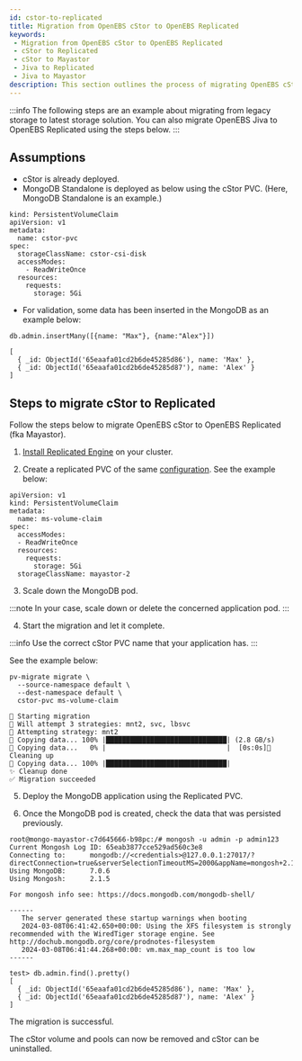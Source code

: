 ```yaml
---
id: cstor-to-replicated
title: Migration from OpenEBS cStor to OpenEBS Replicated
keywords:
 - Migration from OpenEBS cStor to OpenEBS Replicated
 - cStor to Replicated
 - cStor to Mayastor
 - Jiva to Replicated
 - Jiva to Mayastor
description: This section outlines the process of migrating OpenEBS cStor to OpenEBS Replicated.
---
```


:::info
The following steps are an example about migrating from legacy storage to latest storage solution.
You can also migrate OpenEBS Jiva to OpenEBS Replicated using the steps below.
:::

## Assumptions

- cStor is already deployed.
- MongoDB Standalone is deployed as below using the cStor PVC. (Here, MongoDB Standalone is an example.)

```
kind: PersistentVolumeClaim
apiVersion: v1
metadata:
  name: cstor-pvc
spec:
  storageClassName: cstor-csi-disk
  accessModes:
    - ReadWriteOnce
  resources:
    requests:
      storage: 5Gi
```

- For validation, some data has been inserted in the MongoDB as an example below:

```
db.admin.insertMany([{name: "Max"}, {name:"Alex"}])

[
  { _id: ObjectId('65eaafa01cd2b6de45285d86'), name: 'Max' },
  { _id: ObjectId('65eaafa01cd2b6de45285d87'), name: 'Alex' }
]
```
## Steps to migrate cStor to Replicated

Follow the steps below to migrate OpenEBS cStor to OpenEBS Replicated (fka Mayastor).

1. [Install Replicated Engine](../../../quickstart-guide/installation.md) on your cluster.

2. Create a replicated PVC of the same [configuration](../../../user-guides/replicated-engine-user-guide/replicated-engine-deployment.md). See the example below:

```
apiVersion: v1
kind: PersistentVolumeClaim
metadata:
  name: ms-volume-claim
spec:
  accessModes:
  - ReadWriteOnce
  resources:
    requests:
      storage: 5Gi
  storageClassName: mayastor-2
```

3. Scale down the MongoDB pod.

:::note
In your case, scale down or delete the concerned application pod.
:::

4. Start the migration and let it complete. 

:::info
Use the correct cStor PVC name that your application has.
:::

See the example below:

```
pv-migrate migrate \
  --source-namespace default \
  --dest-namespace default \
  cstor-pvc ms-volume-claim

🚀 Starting migration
💭 Will attempt 3 strategies: mnt2, svc, lbsvc
🚁 Attempting strategy: mnt2
📂 Copying data... 100% |██████████████████████████████| (2.8 GB/s)
📂 Copying data...   0% |                              |  [0s:0s]🧹 Cleaning up
📂 Copying data... 100% |██████████████████████████████|         
✨ Cleanup done
✅ Migration succeeded
```

5. Deploy the MongoDB application using the Replicated PVC.

6. Once the MongoDB pod is created, check the data that was persisted previously.

```
root@mongo-mayastor-c7d645666-b98pc:/# mongosh -u admin -p admin123
Current Mongosh Log ID:	65eab3877cce529ad560c3e8
Connecting to:		mongodb://<credentials>@127.0.0.1:27017/?directConnection=true&serverSelectionTimeoutMS=2000&appName=mongosh+2.1.5
Using MongoDB:		7.0.6
Using Mongosh:		2.1.5

For mongosh info see: https://docs.mongodb.com/mongodb-shell/

------
   The server generated these startup warnings when booting
   2024-03-08T06:41:42.650+00:00: Using the XFS filesystem is strongly recommended with the WiredTiger storage engine. See http://dochub.mongodb.org/core/prodnotes-filesystem
   2024-03-08T06:41:44.268+00:00: vm.max_map_count is too low
------

test> db.admin.find().pretty()
[
  { _id: ObjectId('65eaafa01cd2b6de45285d86'), name: 'Max' },
  { _id: ObjectId('65eaafa01cd2b6de45285d87'), name: 'Alex' }
]
```

The migration is successful.

The cStor volume and pools can now be removed and cStor can be uninstalled.